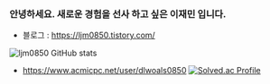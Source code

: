 ### 안녕하세요. 새로운 경험을 선사 하고 싶은 이재민 입니다.
- 블로그 : https://ljm0850.tistory.com/

![ljm0850 GitHub stats](https://github-readme-stats.vercel.app/api?username=ljm0850&show_icons=true&theme=highcontrast)

- https://www.acmicpc.net/user/dlwoals0850
[![Solved.ac Profile](http://mazassumnida.wtf/api/generate_badge?boj=dlwoals0850)](https://solved.ac/dlwoals0850)

<!--
**ljm0850/ljm0850** is a ✨ _special_ ✨ repository because its `README.md` (this file) appears on your GitHub profile.

Here are some ideas to get you started:

- 🔭 I’m currently working on ...
- 🌱 I’m currently learning ...
- 👯 I’m looking to collaborate on ...
- 🤔 I’m looking for help with ...
- 💬 Ask me about ...
- 📫 How to reach me: ...
- 😄 Pronouns: ...
- ⚡ Fun fact: ...
-->
